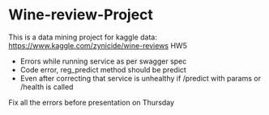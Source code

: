# Wine-review-Project
This is a data mining project for kaggle data: https://www.kaggle.com/zynicide/wine-reviews
HW5
- Errors while running service as per swagger spec
- Code error, reg_predict method should be predict
- Even after correcting that service is unhealthy if /predict with params or /health is called

Fix all the errors before presentation on Thursday
